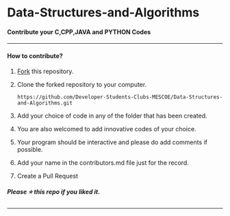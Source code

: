 # Data-Structures-and-Algorithms

<h4>Contribute your C,CPP,JAVA and PYTHON Codes</h4>

<hr>

<h4>How to contribute?</h4>


1. [Fork](https://github.com/Developer-Students-Clubs-MESCOE/Data-Structures-and-Algorithms) this repository.
2. Clone the forked repository to your computer.

   `https://github.com/Developer-Students-Clubs-MESCOE/Data-Structures-and-Algorithms.git`

3. Add your choice of code in any of the folder that has been created.
4. You are also welcomed to add innovative codes of your choice.
5. Your program should be interactive and please do add comments if possible.
6. Add your name in the contributors.md file just for the record.
7. Create a Pull Request
<h5>Please ⭐️ this repo if you liked it.</h5>

<hr>

